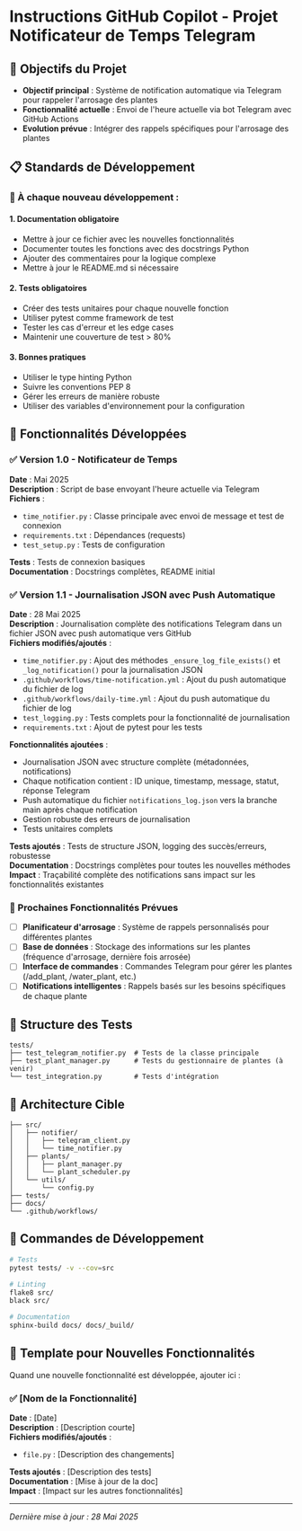 # Instructions GitHub Copilot - Projet Notificateur de Temps Telegram

## 🎯 Objectifs du Projet
- **Objectif principal** : Système de notification automatique via Telegram pour rappeler l'arrosage des plantes
- **Fonctionnalité actuelle** : Envoi de l'heure actuelle via bot Telegram avec GitHub Actions
- **Evolution prévue** : Intégrer des rappels spécifiques pour l'arrosage des plantes

## 📋 Standards de Développement

### 🔄 À chaque nouveau développement :

#### 1. **Documentation obligatoire**
- Mettre à jour ce fichier avec les nouvelles fonctionnalités
- Documenter toutes les fonctions avec des docstrings Python
- Ajouter des commentaires pour la logique complexe
- Mettre à jour le README.md si nécessaire

#### 2. **Tests obligatoires**
- Créer des tests unitaires pour chaque nouvelle fonction
- Utiliser pytest comme framework de test
- Tester les cas d'erreur et les edge cases
- Maintenir une couverture de test > 80%

#### 3. **Bonnes pratiques**
- Utiliser le type hinting Python
- Suivre les conventions PEP 8
- Gérer les erreurs de manière robuste
- Utiliser des variables d'environnement pour la configuration

## 🌱 Fonctionnalités Développées

### ✅ Version 1.0 - Notificateur de Temps
**Date** : Mai 2025  
**Description** : Script de base envoyant l'heure actuelle via Telegram  
**Fichiers** :
- `time_notifier.py` : Classe principale avec envoi de message et test de connexion
- `requirements.txt` : Dépendances (requests)
- `test_setup.py` : Tests de configuration

**Tests** : Tests de connexion basiques  
**Documentation** : Docstrings complètes, README initial

### ✅ Version 1.1 - Journalisation JSON avec Push Automatique
**Date** : 28 Mai 2025  
**Description** : Journalisation complète des notifications Telegram dans un fichier JSON avec push automatique vers GitHub  
**Fichiers modifiés/ajoutés** :
- `time_notifier.py` : Ajout des méthodes `_ensure_log_file_exists()` et `_log_notification()` pour la journalisation JSON
- `.github/workflows/time-notification.yml` : Ajout du push automatique du fichier de log
- `.github/workflows/daily-time.yml` : Ajout du push automatique du fichier de log
- `test_logging.py` : Tests complets pour la fonctionnalité de journalisation
- `requirements.txt` : Ajout de pytest pour les tests

**Fonctionnalités ajoutées** :
- Journalisation JSON avec structure complète (métadonnées, notifications)
- Chaque notification contient : ID unique, timestamp, message, statut, réponse Telegram
- Push automatique du fichier `notifications_log.json` vers la branche main après chaque notification
- Gestion robuste des erreurs de journalisation
- Tests unitaires complets

**Tests ajoutés** : Tests de structure JSON, logging des succès/erreurs, robustesse  
**Documentation** : Docstrings complètes pour toutes les nouvelles méthodes  
**Impact** : Traçabilité complète des notifications sans impact sur les fonctionnalités existantes

### 🚀 Prochaines Fonctionnalités Prévues
- [ ] **Planificateur d'arrosage** : Système de rappels personnalisés pour différentes plantes
- [ ] **Base de données** : Stockage des informations sur les plantes (fréquence d'arrosage, dernière fois arrosée)
- [ ] **Interface de commandes** : Commandes Telegram pour gérer les plantes (/add_plant, /water_plant, etc.)
- [ ] **Notifications intelligentes** : Rappels basés sur les besoins spécifiques de chaque plante

## 🧪 Structure des Tests
```
tests/
├── test_telegram_notifier.py  # Tests de la classe principale
├── test_plant_manager.py      # Tests du gestionnaire de plantes (à venir)
└── test_integration.py        # Tests d'intégration
```

## 📁 Architecture Cible
```
├── src/
│   ├── notifier/
│   │   ├── telegram_client.py
│   │   └── time_notifier.py
│   ├── plants/
│   │   ├── plant_manager.py
│   │   └── plant_scheduler.py
│   └── utils/
│       └── config.py
├── tests/
├── docs/
└── .github/workflows/
```

## 🔧 Commandes de Développement
```bash
# Tests
pytest tests/ -v --cov=src

# Linting
flake8 src/
black src/

# Documentation
sphinx-build docs/ docs/_build/
```

## 📝 Template pour Nouvelles Fonctionnalités

Quand une nouvelle fonctionnalité est développée, ajouter ici :

### ✅ [Nom de la Fonctionnalité]
**Date** : [Date]  
**Description** : [Description courte]  
**Fichiers modifiés/ajoutés** :
- `file.py` : [Description des changements]

**Tests ajoutés** : [Description des tests]  
**Documentation** : [Mise à jour de la doc]  
**Impact** : [Impact sur les autres fonctionnalités]

---
*Dernière mise à jour : 28 Mai 2025*
